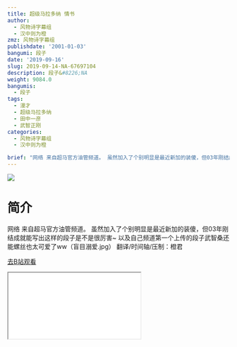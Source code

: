 ```yaml
---
title: 超级马拉多纳 情书
author:
  - 风物诗字幕组
  - 汉中则为橙
zmz: 风物诗字幕组
publishdate: '2001-01-03'
bangumi: 段子
date: '2019-09-16'
slug: 2019-09-14-NA-67697104
description: 段子&#8226;NA
weight: 9084.0
bangumis:
  - 段子
tags:
  - 漫才
  - 超级马拉多纳
  - 田中一彦
  - 武智正刚
categories:
  - 风物诗字幕组
  - 汉中则为橙

brief: "网络 来自超马官方油管频道。 虽然加入了个别明显是最近新加的装傻，但03年刚结成就能写出这样的段子是不是很厉害~ 以及自己频道第一个上传的段子武智桑还能螺丝也太可爱了ww（盲目溺爱.jpg） 翻译/时间轴/压制：橙君"
---
```

![](https://raw.githubusercontent.com/tcgriffith/owaraisite/master/static/tmpimg/2f670079b785546de5d9f5f14c0f7efc9f7edae5.jpg.480.jpg)
# 简介  
网络
来自超马官方油管频道。
虽然加入了个别明显是最近新加的装傻，但03年刚结成就能写出这样的段子是不是很厉害~
以及自己频道第一个上传的段子武智桑还能螺丝也太可爱了ww（盲目溺爱.jpg）
翻译/时间轴/压制：橙君  

[去B站观看](https://www.bilibili.com/video/av67697104/)
<div class ="resp-container"><iframe class="testiframe" src="//player.bilibili.com/player.html?aid=67697104"", scrolling="no", allowfullscreen="true" > </iframe></div> 
